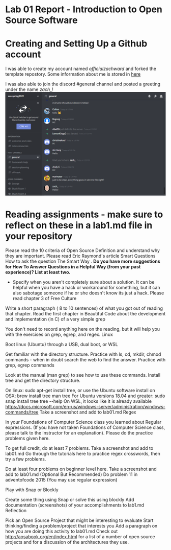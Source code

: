 # Lab 01 Report - Introduction to Open Source Software

# Creating and Setting Up a Github account
I was able to create my account named *officialzachward* and forked the template
repostory. Some information about me is stored in [here](../../index.md)

I was also able to join the discord #general channel and posted a greeting
under the name *zach_*!
![Zachary](/labs/lab-01/images/discordchat.png)

# Reading assignments - make sure to reflect on these in a lab1.md file in your repository

Please read the 10 criteria of Open Source Definition and understand why they are important.
Please read Eric Raymond's article Smart Questions How to ask the question The Smart Way .
**Do you have more suggestions for How To Answer Questions in a Helpful Way (from your past experience)?
List at least two.**
* Specify when you aren't completely sure about a solution. It can be helpful when you have a hack or workaround for something, but it can
also sabotage someone if he or she doesn't know its just a hack.
Please read chapter 3 of Free Culture

Write a short paragraph ( 8 to 10 sentences) of what you got out of reading that chapter.
Read the first chapter in Beautiful Code about the development and implementation (in C) of a very simple grep

You don't need to record anything here on the reading, but it will help you with the exercises on grep, egrep, and regex.
Linux

Boot linux (Ubuntu) through a USB, dual boot, or WSL

Get familiar with the directory structure.
Practice with ls, cd, mkdir, chmod commands - when in doubt search the web to find the answer.
Practice with grep, egrep commands

Look at the manual (man grep) to see how to use these commands.
Install tree and get the directory structure.

On linux: sudo apt-get install tree, or use the Ubuntu software install
on OSX: brew install tree
man tree
For Ubuntu versions 18.04 and greater:
sudo snap install tree
tree --help
On WSL, it looks like it is already available https://docs.microsoft.com/en-us/windows-server/administration/windows-commands/tree
Take a screenshot and add to lab01.md
Regex

In your Foundations of Computer Science class you learned about Regular expressions. (If you have not taken Foundations of Computer Science class, please talk to the instructor for an explanation). Please do the practice problems given here.

To get full credit, do at least 7 problems.
Take a screenshot and add to lab01.md
Go through the tutorials here to practice regex crosswords, then try a few problems.

Do at least four problems on beginner level here.
Take a screenshot and add to lab01.md
(Optional But Recommended) Do problem 11 in adventofcode 2015 (You may use regular expression)

Play with Snap or Blockly

Create some thing using Snap or solve this using blockly
Add documentation (screenshots) of your accomplishments to lab1.md
Reflection

Pick an Open Source Project that might be interesting to evaluate
Start thinking/finding a problem/project that interests you
Add a paragraph on how you are doing this activity to lab01.md
Check out http://aosabook.org/en/index.html for a list of a number of open source projects and for a discussion of the architectures they use.
